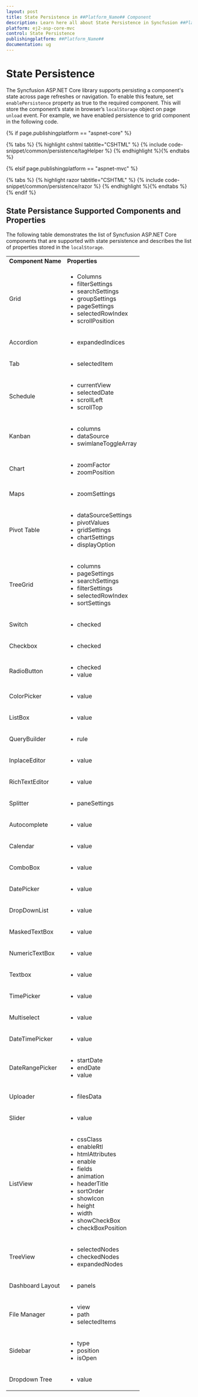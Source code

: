 ```yaml
---
layout: post
title: State Persistence in ##Platform_Name## Component
description: Learn here all about State Persistence in Syncfusion ##Platform_Name## component of Syncfusion Essential JS 2 and more.
platform: ej2-asp-core-mvc
control: State Persistence
publishingplatform: ##Platform_Name##
documentation: ug
---
```


# State Persistence

The Syncfusion ASP.NET Core library supports persisting a component's state across page refreshes or navigation. To
enable this feature, set `enablePersistence` property as true to the required component. This will store
the component’s state in browser’s `localStorage` object on page `unload` event. For example, we have
enabled persistence to grid component in the following code.

{% if page.publishingplatform == "aspnet-core" %}

{% tabs %}
{% highlight cshtml tabtitle="CSHTML" %}
{% include code-snippet/common/persistence/tagHelper %}
{% endhighlight %}{% endtabs %}

{% elsif page.publishingplatform == "aspnet-mvc" %}

{% tabs %}
{% highlight razor tabtitle="CSHTML" %}
{% include code-snippet/common/persistence/razor %}
{% endhighlight %}{% endtabs %}
{% endif %}

## State Persistance Supported Components and Properties

The following table demonstrates the list of Syncfusion ASP.NET Core components that are supported with state persistence and describes the list of properties stored in the `localStorage`.

<!-- markdownlint-disable MD033 -->
<table>
<tr>
<td><b>Component Name</b></td>
<td><b>Properties</b></td>
</tr>
<tr>
<td>Grid</td>
<td>
<ul>
<li>Columns</li>
<li>filterSettings</li>
<li>searchSettings</li>
<li>groupSettings</li>
<li>pageSettings</li>
<li>selectedRowIndex</li>
<li>scrollPosition</li>
</ul>
</td>
</tr>
<tr>
<td>Accordion</td>
<td>
<ul>
<li>expandedIndices</li>
</ul>
</td>
</tr>
<tr>
<td>Tab</td>
<td>
<ul>
<li>selectedItem</li>
</ul>
</td>
</tr>
<tr>
<td>Schedule</td>
<td>
<ul>
<li>currentView</li>
<li>selectedDate</li>
<li>scrollLeft</li>
<li>scrollTop</li>
</ul>
</td>
</tr>
<tr>
<td>Kanban</td>
<td>
<ul>
<li>columns</li>
<li>dataSource</li>
<li>swimlaneToggleArray</li>
</ul>
</td>
</tr>
<tr>
<td>Chart</td>
<td>
<ul>
<li>zoomFactor</li>
<li>zoomPosition</li>
</ul>
</td>
</tr>
<tr>
<td>Maps</td>
<td>
<ul>
<li>zoomSettings</li>
</ul>
</td>
</tr>
<tr>
<td>Pivot Table</td>
<td>
<ul>
<li>dataSourceSettings</li>
<li>pivotValues</li>
<li>gridSettings</li>
<li>chartSettings</li>
<li>displayOption</li>
</ul>
</td>
</tr>
<tr>
<td>TreeGrid</td>
<td>
<ul>
<li>columns</li>
<li>pageSettings</li>
<li>searchSettings</li>
<li>filterSettings</li>
<li>selectedRowIndex</li>
<li>sortSettings</li>
</ul>
</td>
</tr>
<tr>
<td>Switch</td>
<td>
<ul>
<li>checked</li>
</ul>
</td>
</tr>
<tr>
<td>Checkbox</td>
<td>
<ul>
<li>checked</li>
</ul>
</td>
</tr>
<tr>
<td>RadioButton</td>
<td>
<ul>
<li>checked</li>
<li>value</li>
</ul>
</td>
</tr>
<tr>
<td>ColorPicker</td>
<td>
<ul>
<li>value</li>
</ul>
</td>
</tr>
<tr>
<td>ListBox</td>
<td>
<ul>
<li>value</li>
</ul>
</td>
</tr>
<tr>
<td>QueryBuilder</td>
<td>
<ul>
<li>rule</li>
</ul>
</td>
</tr>
<tr>
<td>InplaceEditor</td>
<td>
<ul>
<li>value</li>
</ul>
</td>
</tr>
<tr>
<td>RichTextEditor</td>
<td>
<ul>
<li>value</li>
</ul>
</td>
</tr>
<tr>
<td>Splitter</td>
<td>
<ul>
<li>paneSettings</li>
</ul>
</td>
</tr>
<tr>
<td>Autocomplete</td>
<td>
<ul>
<li>value</li>
</ul>
</td>
</tr>
<tr>
<td>Calendar</td>
<td>
<ul>
<li>value</li>
</ul>
</td>
</tr>
<tr>
<td>ComboBox</td>
<td>
<ul>
<li>value</li>
</ul>
</td>
</tr>
<tr>
<td>DatePicker</td>
<td>
<ul>
<li>value</li>
</ul>
</td>
</tr>
<tr>
<td>DropDownList</td>
<td>
<ul>
<li>value</li>
</ul>
</td>
</tr>
<tr>
<td>MaskedTextBox</td>
<td>
<ul>
<li>value</li>
</ul>
</td>
</tr>
<tr>
<td>NumericTextBox</td>
<td>
<ul>
<li>value</li>
</ul>
</td>
</tr>
<tr>
<td>Textbox</td>
<td>
<ul>
<li>value</li>
</ul>
</td>
</tr>
<tr>
<td>TimePicker</td>
<td>
<ul>
<li>value</li>
</ul>
</td>
</tr>
<tr>
<td>Multiselect</td>
<td>
<ul>
<li>value</li>
</ul>
</td>
</tr>
<tr>
<td>DateTimePicker</td>
<td>
<ul>
<li>value</li>
</ul>
</td>
</tr>
<tr>
<td>DateRangePicker</td>
<td>
<ul>
<li>startDate</li>
<li>endDate</li>
<li>value</li>
</ul>
</td>
</tr>
<tr>
<td>Uploader</td>
<td>
<ul>
<li>filesData</li>
</ul>
</td>
</tr>
<tr>
<td>Slider</td>
<td>
<ul>
<li>value</li>
</ul>
</td>
</tr>
<tr>
<td>ListView</td>
<td>
<ul>
<li>cssClass</li>
<li>enableRtl</li>
<li>htmlAttributes</li>
<li>enable</li>
<li>fields</li>
<li>animation</li>
<li>headerTitle</li>
<li>sortOrder</li>
<li>showIcon</li>
<li>height</li>
<li>width</li>
<li>showCheckBox</li>
<li>checkBoxPosition</li>
</ul>
</td>
</tr>
<tr>
<td>TreeView</td>
<td>
<ul>
<li>selectedNodes</li>
<li>checkedNodes</li>
<li>expandedNodes</li>
</ul>
</td>
</tr>
<tr>
<td>Dashboard Layout</td>
<td>
<ul>
<li>panels</li>
</ul>
</td>
</tr>
<tr>
<td>File Manager</td>
<td>
<ul>
<li>view</li>
<li>path</li>
<li>selectedItems</li>
</ul>
</td>
</tr>
<tr>
<td>Sidebar</td>
<td>
<ul>
<li>type</li>
<li>position</li>
<li>isOpen</li>
</ul>
</td>
</tr>
<tr>
<td>Dropdown Tree</td>
<td>
<ul>
<li>value</li>
</ul>
</td>
</tr>
</table>
<!-- markdownlint-enable MD033 -->